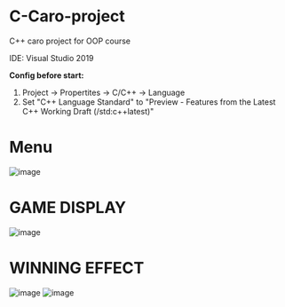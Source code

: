 # C-Caro-project
C++ caro project for OOP course

IDE: Visual Studio 2019

**Config before start:**
1. Project -> Propertites -> C/C++ -> Language
2. Set "C++ Language Standard" to "Preview - Features from the Latest C++ Working Draft (/std:c++latest)"   

# Menu
![image](https://user-images.githubusercontent.com/51192411/190215954-51329ab8-d555-43ab-9cba-c5920fa141b2.png)

# GAME DISPLAY
![image](https://user-images.githubusercontent.com/51192411/190215741-7a848f58-6fbf-4599-b33b-3ced67072405.png)

# WINNING EFFECT
![image](https://user-images.githubusercontent.com/51192411/190216370-50890fc6-cfc3-4b2c-8975-c212b6fe0cd7.png)
![image](https://user-images.githubusercontent.com/51192411/190216423-2664f8aa-843d-400d-9474-04a436ca719c.png)
